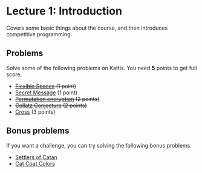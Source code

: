 # Lecture 1: Introduction
Covers some basic things about the course, and then introduces competitive programming.

<h2>Problems</h2>
Solve some of the following problems on Kattis. You need <b>5</b> points to get full score.
<ul>
    <li><del><a href="https://open.kattis.com/problems/flexible">Flexible Spaces</a> (1 point)</li></del>
    <li><a href="https://open.kattis.com/problems/secretmessage">Secret Message</a> (1 point)</li>
    <li><del><a href="https://open.kattis.com/problems/permutationencryption">Permutation encryption</a> (2 points)</li></del>
    <li><del><a href="https://open.kattis.com/problems/collatz">Collatz Conjecture</a> (2 points)</li></del>
    <li><a href="https://open.kattis.com/problems/cross">Cross</a> (3 points)</li>
</ul>
<h2>Bonus problems</h2>
If you want a challenge, you can try solving the following bonus problems.
<ul>
    <li><a href="https://open.kattis.com/problems/settlers2">Settlers of Catan</a></li>
    <li><a href="https://open.kattis.com/problems/catcoat">Cat Coat Colors</a></li>
</ul>
